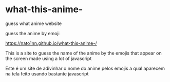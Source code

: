 # what-this-anime-
guess what anime website

guess the anime by emoji

https://nato1nn.github.io/what-this-anime-/

This is a site to guess the name of the anime by the emojis that appear on the screen made using a lot of javascript

Este é um site de adivinhar o nome do anime pelos emojis a qual aparecem na tela feito usando bastante javascript
